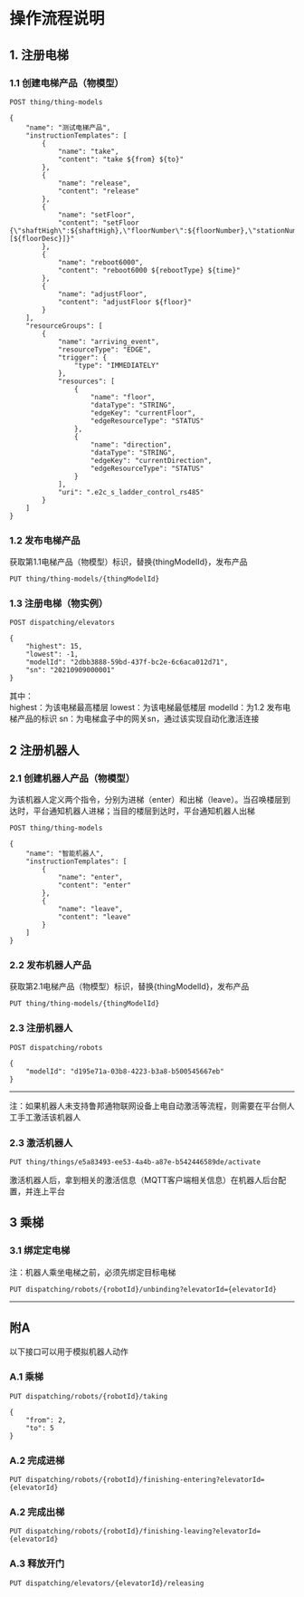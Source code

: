 # 操作流程说明

## 1. 注册电梯

### 1.1 创建电梯产品（物模型）

```http request
POST thing/thing-models

{
    "name": "测试电梯产品",
    "instructionTemplates": [
        {
            "name": "take",
            "content": "take ${from} ${to}"
        },
        {
            "name": "release",
            "content": "release"
        },
        {
            "name": "setFloor",
            "content": "setFloor {\"shaftHigh\":${shaftHigh},\"floorNumber\":${floorNumber},\"stationNumber\":${stationNumber},\"doorNumber\":${doorNumber},\"floorDesc\":[${floorDesc}]}"
        },
        {
            "name": "reboot6000",
            "content": "reboot6000 ${rebootType} ${time}"
        },
        {
            "name": "adjustFloor",
            "content": "adjustFloor ${floor}"
        }
    ],
    "resourceGroups": [
        {
            "name": "arriving_event",
            "resourceType": "EDGE",
            "trigger": {
                "type": "IMMEDIATELY"
            },
            "resources": [
                {
                    "name": "floor",
                    "dataType": "STRING",
                    "edgeKey": "currentFloor",
                    "edgeResourceType": "STATUS"
                },
                {
                    "name": "direction",
                    "dataType": "STRING",
                    "edgeKey": "currentDirection",
                    "edgeResourceType": "STATUS"
                }
            ],
            "uri": ".e2c_s_ladder_control_rs485"
        }
    ]
}
```

### 1.2 发布电梯产品

获取第1.1电梯产品（物模型）标识，替换{thingModelId}，发布产品

```http request
PUT thing/thing-models/{thingModelId}
```

### 1.3 注册电梯（物实例）

```http request
POST dispatching/elevators

{
    "highest": 15,
    "lowest": -1,
    "modelId": "2dbb3888-59bd-437f-bc2e-6c6aca012d71",
    "sn": "20210909000001"
}
```

其中：  
highest：为该电梯最高楼层 lowest：为该电梯最低楼层 modelId：为1.2 发布电梯产品的标识 sn：为电梯盒子中的网关sn，通过该实现自动化激活连接

## 2 注册机器人

### 2.1 创建机器人产品（物模型）

为该机器人定义两个指令，分别为进梯（enter）和出梯（leave）。当召唤楼层到达时，平台通知机器人进梯；当目的楼层到达时，平台通知机器人出梯

```http request
POST thing/thing-models

{
    "name": "智能机器人",
    "instructionTemplates": [
        {
            "name": "enter",
            "content": "enter"
        },
        {
            "name": "leave",
            "content": "leave"
        }
    ]
}
```

### 2.2 发布机器人产品

获取第2.1电梯产品（物模型）标识，替换{thingModelId}，发布产品

```http request
PUT thing/thing-models/{thingModelId}
```

### 2.3 注册机器人

```http request
POST dispatching/robots

{
    "modelId": "d195e71a-03b8-4223-b3a8-b500545667eb"
}
```

---
注：如果机器人未支持鲁邦通物联网设备上电自动激活等流程，则需要在平台侧人工手工激活该机器人

### 2.3 激活机器人

```http request
PUT thing/things/e5a83493-ee53-4a4b-a87e-b542446589de/activate
```

激活机器人后，拿到相关的激活信息（MQTT客户端相关信息）在机器人后台配置，并连上平台

## 3 乘梯

### 3.1 绑定定电梯

注：机器人乘坐电梯之前，必须先绑定目标电梯

```http request
PUT dispatching/robots/{robotId}/unbinding?elevatorId={elevatorId}
```

---

## 附A

以下接口可以用于模拟机器人动作

### A.1 乘梯

```http request
PUT dispatching/robots/{robotId}/taking

{
    "from": 2,
    "to": 5
}
```

### A.2 完成进梯

```http request
PUT dispatching/robots/{robotId}/finishing-entering?elevatorId={elevatorId}
```

### A.2 完成出梯

```http request
PUT dispatching/robots/{robotId}/finishing-leaving?elevatorId={elevatorId}
```

### A.3 释放开门

```http request
PUT dispatching/elevators/{elevatorId}/releasing
```